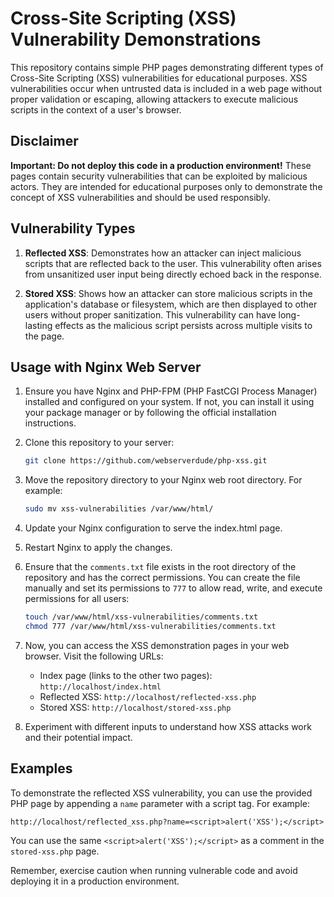 # Cross-Site Scripting (XSS) Vulnerability Demonstrations

This repository contains simple PHP pages demonstrating different types of Cross-Site Scripting (XSS) vulnerabilities for educational purposes. XSS vulnerabilities occur when untrusted data is included in a web page without proper validation or escaping, allowing attackers to execute malicious scripts in the context of a user's browser.

## Disclaimer

**Important: Do not deploy this code in a production environment!** These pages contain security vulnerabilities that can be exploited by malicious actors. They are intended for educational purposes only to demonstrate the concept of XSS vulnerabilities and should be used responsibly.

## Vulnerability Types

1. **Reflected XSS**: Demonstrates how an attacker can inject malicious scripts that are reflected back to the user. This vulnerability often arises from unsanitized user input being directly echoed back in the response.

2. **Stored XSS**: Shows how an attacker can store malicious scripts in the application's database or filesystem, which are then displayed to other users without proper sanitization. This vulnerability can have long-lasting effects as the malicious script persists across multiple visits to the page.

## Usage with Nginx Web Server

1. Ensure you have Nginx and PHP-FPM (PHP FastCGI Process Manager) installed and configured on your system. If not, you can install it using your package manager or by following the official installation instructions.

2. Clone this repository to your server:

    ```bash
    git clone https://github.com/webserverdude/php-xss.git
    ```

3. Move the repository directory to your Nginx web root directory. For example:

    ```bash
    sudo mv xss-vulnerabilities /var/www/html/
    ```

4. Update your Nginx configuration to serve the index.html page. 

5. Restart Nginx to apply the changes.

6. Ensure that the `comments.txt` file exists in the root directory of the repository and has the correct permissions. You can create the file manually and set its permissions to `777` to allow read, write, and execute permissions for all users:

    ```bash
    touch /var/www/html/xss-vulnerabilities/comments.txt
    chmod 777 /var/www/html/xss-vulnerabilities/comments.txt
    ```

7. Now, you can access the XSS demonstration pages in your web browser. Visit the following URLs:

    - Index page (links to the other two pages): `http://localhost/index.html`
    - Reflected XSS: `http://localhost/reflected-xss.php`
    - Stored XSS: `http://localhost/stored-xss.php`

8. Experiment with different inputs to understand how XSS attacks work and their potential impact.

## Examples

To demonstrate the reflected XSS vulnerability, you can use the provided PHP page by appending a `name` parameter with a script tag. For example:

`http://localhost/reflected_xss.php?name=<script>alert('XSS');</script>`

You can use the same `<script>alert('XSS');</script>` as a comment in the `stored-xss.php` page.

Remember, exercise caution when running vulnerable code and avoid deploying it in a production environment.